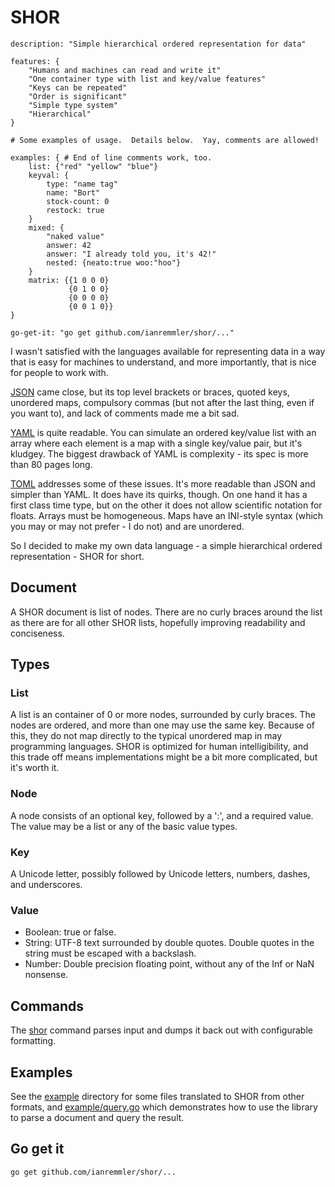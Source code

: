 # SHOR

```
description: "Simple hierarchical ordered representation for data"

features: {
	"Humans and machines can read and write it"
	"One container type with list and key/value features"
	"Keys can be repeated"
	"Order is significant"
	"Simple type system"
	"Hierarchical"
}

# Some examples of usage.  Details below.  Yay, comments are allowed!

examples: { # End of line comments work, too.
	list: {"red" "yellow" "blue"}
	keyval: {
		type: "name tag"
		name: "Bort"
		stock-count: 0
		restock: true
	}
	mixed: {
		"naked value"
		answer: 42
		answer: "I already told you, it's 42!"
		nested: {neato:true woo:"hoo"}
	}
	matrix: {{1 0 0 0}
	         {0 1 0 0}
	         {0 0 0 0}
	         {0 0 1 0}}
}

go-get-it: "go get github.com/ianremmler/shor/..."
```

I wasn't satisfied with the languages available for representing data in a way
that is easy for machines to understand, and more importantly, that is nice for
people to work with.

[JSON](http://json.org) came close, but its top level brackets or braces,
quoted keys, unordered maps, compulsory commas (but not after the last thing,
even if you want to), and lack of comments made me a bit sad.

[YAML](http://yaml.org) is quite readable.  You can simulate an ordered
key/value list with an array where each element is a map with a single
key/value pair, but it's kludgey.  The biggest drawback of YAML is complexity -
its spec is more than 80 pages long.

[TOML](https://github.com/mojombo/toml) addresses some of these issues.  It's
more readable than JSON and simpler than YAML.  It does have its quirks,
though.  On one hand it has a first class time type, but on the other it does
not allow scientific notation for floats.  Arrays must be homogeneous.  Maps
have an INI-style syntax (which you may or may not prefer - I do not) and are
unordered.

So I decided to make my own data language - a simple hierarchical ordered
representation - SHOR for short.

## Document

A SHOR document is list of nodes.  There are no curly braces around the list as
there are for all other SHOR lists, hopefully improving readability and
conciseness.

## Types

### List

A list is an container of 0 or more nodes, surrounded by curly braces.  The
nodes are ordered, and more than one may use the same key.  Because of this,
they do not map directly to the typical unordered map in may programming
languages.  SHOR is optimized for human intelligibility, and this trade off
means implementations might be a bit more complicated, but it's worth it.

### Node

A node consists of an optional key, followed by a ':', and a required value.
The value may be a list or any of the basic value types.

### Key

A Unicode letter, possibly followed by Unicode letters, numbers,
dashes, and underscores.

### Value

* Boolean: true or false.
* String: UTF-8 text surrounded by double quotes.
  Double quotes in the string must be escaped with a backslash.
* Number: Double precision floating point, without any of the Inf or NaN
  nonsense.

## Commands

The [shor](https://github.com/ianremmler/shor/blob/master/cmd/shor/shor.go)
command parses input and dumps it back out with configurable formatting.

## Examples

See the [example](https://github.com/ianremmler/shor/tree/master/example)
directory for some files translated to SHOR from other formats, and
[example/query.go](https://github.com/ianremmler/shor/blob/master/example/query.go)
which demonstrates how to use the library to parse a document and query the
result.

## Go get it

`go get github.com/ianremmler/shor/...`
